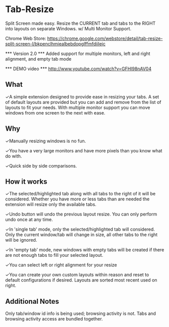 Tab-Resize
==========

Split Screen made easy. Resize the CURRENT tab and tabs to the RIGHT into layouts on separate Windows. w/ Multi Monitor Support.

Chrome Web Store: https://chrome.google.com/webstore/detail/tab-resize-split-screen-l/bkpenclhmiealbebdopglffmfdiilejc

*** Version 2.0 *** 
Added support for multiple monitors, left and right alignment, and empty tab mode

*** DEMO video *** 
http://www.youtube.com/watch?v=GFHl98nAV04

What
--------
✓A simple extension designed to provide ease in resizing your tabs. A set of default layouts are provided but you can add and remove from the list of layouts to fit your needs. With multiple monitor support you can move windows from one screen to the next with ease. 

Why
-------
✓Manually resizing windows is no fun.

✓You have a very large monitors and have more pixels than you know what do with.

✓Quick side by side comparisons.

How it works
-------------------
✓The selected/highlighted tab along with all tabs to the right of it will be considered. Whether you have more or less tabs than are needed the extension will resize only the available tabs. 

✓Undo button will undo the previous layout resize. You can only perform undo once at any time.

✓In 'single tab' mode, only the selected/highlighted tab will considered. Only the current window/tab will change in size, all other tabs to the right will be ignored. 

✓In 'empty tab' mode, new windows with empty tabs will be created if there are not enough tabs to fill your selected layout. 

✓You can select left or right alignment for your resize

✓You can create your own custom layouts within reason and reset to default configurations if desired. Layouts are sorted most recent used on right.

Additional Notes
------------------------
Only tab/window id info is being used; browsing activity is not. Tabs and browsing activity access are bundled together.

